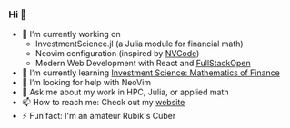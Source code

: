 ### Hi 👋

- 🔭 I’m currently working on 
  - InvestmentScience.jl (a Julia module for financial math)
  - Neovim configuration (inspired by [NVCode](https://github.com/ChristianChiarulli/nvcode))
  - Modern Web Development with React and [FullStackOpen](https://fullstackopen.com/)
- 🌱 I’m currently learning [Investment Science: Mathematics of Finance](https://www.goodreads.com/book/show/17070421-investment-science)
- 🤔 I’m looking for help with NeoVim
- 💬 Ask me about my work in HPC, Julia, or applied math
- 📫 How to reach me: Check out my [website](vaverka.gitlab.io)
- ⚡ Fun fact: I'm an amateur Rubik's Cuber

<!-- 
- 👯 I’m looking to collaborate on ... 
- 😄 Pronouns: ... 
-->
